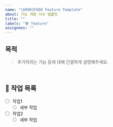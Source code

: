 ```yaml
---
name: "\U0001F6E0️ Feature Template"
about: 기능 개발 이슈 템플릿
title: ""
labels: "🛠 feature"
assignees: ""
---
```


## 목적

> 추가하려는 기능 등에 대해 간결하게 설명해주세요.

<br>

## 📝 작업 목록

- [ ] 작업1
  - [ ] 세부 작업
- [ ] 작업2
  - [ ] 세부 작업

<br>

<!-- ## 💡 참고자료 -->
